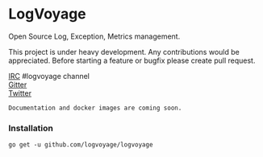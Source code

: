 # LogVoyage

Open Source Log, Exception, Metrics management.

This project is under heavy development. Any contributions would be appreciated. Before starting a feature or bugfix please create pull request.

[IRC](http://webchat.freenode.net/?channels=#logvoyage) #logvoyage channel  
[Gitter](http://gitter.im/logvoyage/Lobby)   
[Twitter](https://twitter.com/firstrow)  

```
Documentation and docker images are coming soon.
```

### Installation
```
go get -u github.com/logvoyage/logvoyage
```
